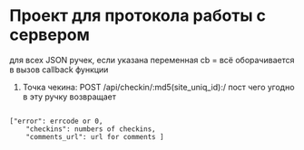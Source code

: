 Проект для протокола работы с сервером
======================================
для всех JSON ручек, если указана переменная cb = всё оборачивается в вызов callback функции

1. Точка чекина:
    POST /api/checkin/:md5(site_uniq_id):/
пост чего угодно в эту ручку возвращает
<code>
["error": errcode or 0,
    "checkins": numbers of checkins,
    "comments_url": url for comments ]
</code>

